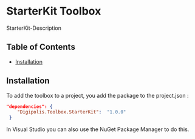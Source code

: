# StarterKit Toolbox

StarterKit-Description

## Table of Contents

<!-- START doctoc generated TOC please keep comment here to allow auto update -->
<!-- DON'T EDIT THIS SECTION, INSTEAD RE-RUN doctoc TO UPDATE -->

- [Installation](#installation)

<!-- END doctoc generated TOC please keep comment here to allow auto update -->

## Installation

To add the toolbox to a project, you add the package to the project.json :

``` json 
"dependencies": {
    "Digipolis.Toolbox.StarterKit":  "1.0.0"
 }
``` 

In Visual Studio you can also use the NuGet Package Manager to do this.

